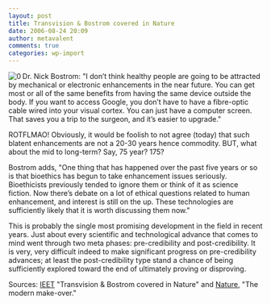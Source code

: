 ```yaml
---
layout: post
title: Transvision & Bostrom covered in Nature
date: 2006-08-24 20:09
author: metavalent
comments: true
categories: wp-import
---
```

<!--Lead Photo --><a href="https://ieet.org/index.php/IEET/more/727/"><img src="https://metavalent.info/images/ieet.logo.jpg" align="left" border="0" alt="0" /></a><!-- Commentary -->Dr. Nick Bostrom: "I don’t think healthy people are going to be attracted by mechanical or electronic enhancements in the near future. You can get most or all of the same benefits from having the same device outside the body. If you want to access Google, you don’t have to have a fibre-optic cable wired into your visual cortex. You can just have a computer screen. That saves you a trip to the surgeon, and it’s easier to upgrade." 

ROTFLMAO!  Obviously, it would be foolish to not agree (today) that such blatent enhancements are not a 20-30 years hence commodity.  BUT, what about the mid to long-term?  Say, 75 year?  175?

Bostrom adds, "One thing that has happened over the past five years or so is that bioethics has begun to take enhancement issues seriously. Bioethicists previously tended to ignore them or think of it as science fiction. Now there’s debate on a lot of ethical questions related to human enhancement, and interest is still on the up. These technologies are sufficiently likely that it is worth discussing them now."

This is probably the single most promising development in the field in recent years.  Just about every scientific and technological advance that comes to mind went through two meta phases: pre-credibility and post-credibility.  It is very, very difficult indeed to make significant progress on pre-credibility advances; at least the post-credibility type stand a chance of being sufficiently explored toward the end of ultimately proving or disproving.

Sources: <a href="https://ieet.org/index.php/IEET/more/727/">IEET</a> "Transvision &amp; Bostrom covered in Nature" and <a href="https://www.nature.com/news/2006/060821/full/060821-7.html">Nature</a>, "The modern make-over."
